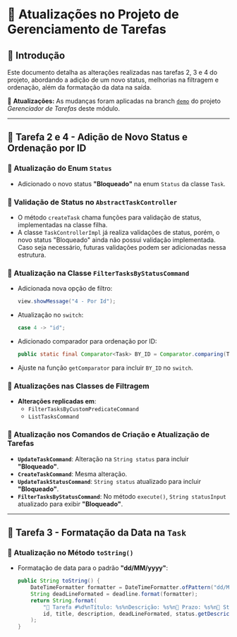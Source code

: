
# 📌 Atualizações no Projeto de Gerenciamento de Tarefas

## 📝 Introdução
Este documento detalha as alterações realizadas nas tarefas 2, 3 e 4 do projeto, abordando a adição de um novo status, melhorias na filtragem e ordenação, além da formatação da data na saída.

📌 **Atualizações:** As mudanças foram aplicadas na branch [`demo`](https://github.com/yuricapella/gerenciador-de-tarefas/tree/demo) do projeto *Gerenciador de Tarefas* deste módulo.

---

## 🎯 Tarefa 2 e 4 - Adição de Novo Status e Ordenação por ID

### 🔹 Atualização do Enum `Status`
- Adicionado o novo status **"Bloqueado"** na enum `Status` da classe `Task`.

### 🔹 Validação de Status no `AbstractTaskController`
- O método `createTask` chama funções para validação de status, implementadas na classe filha.
- A classe `TaskControllerImpl` já realiza validações de status, porém, o novo status "Bloqueado" ainda não possui validação implementada. Caso seja necessário, futuras validações podem ser adicionadas nessa estrutura.


### 🔹 Atualização na Classe `FilterTasksByStatusCommand`
- Adicionada nova opção de filtro:
  ```java
  view.showMessage("4 - Por Id");
  ```
- Atualização no `switch`:
  ```java
  case 4 -> "id";
  ```
- Adicionado comparador para ordenação por ID:
  ```java
  public static final Comparator<Task> BY_ID = Comparator.comparing(Task::getId);
  ```
- Ajuste na função `getComparator` para incluir `BY_ID` no `switch`.

### 🔹 Atualizações nas Classes de Filtragem
- **Alterações replicadas em**:
    - `FilterTasksByCustomPredicateCommand`
    - `ListTasksCommand`

### 🔹 Atualização nos Comandos de Criação e Atualização de Tarefas
- **`UpdateTaskCommand`**: Alteração na `String status` para incluir **"Bloqueado"**.
- **`CreateTaskCommand`**: Mesma alteração.
- **`UpdateTaskStatusCommand`**: `String status` atualizado para incluir **"Bloqueado"**.
- **`FilterTasksByStatusCommand`**: No método `execute()`, `String statusInput` atualizado para exibir **"Bloqueado"**.

---

## 🎯 Tarefa 3 - Formatação da Data na `Task`

### 🔹 Atualização no Método `toString()`
- Formatação de data para o padrão **"dd/MM/yyyy"**:
  ```java
  public String toString() {
      DateTimeFormatter formatter = DateTimeFormatter.ofPattern("dd/MM/yyyy");
      String deadLineFormated = deadline.format(formatter);
      return String.format(
          "📌 Tarefa #%d%nTítulo: %s%nDescrição: %s%n📅 Prazo: %s%n🔄 Status: %s%n",
          id, title, description, deadLineFormated, status.getDescricao()
      );
  }
  ```
